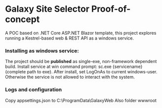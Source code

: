 # Galaxy Site Selector Proof-of-concept #

A POC based on .NET Core ASP.NET Blazor template, this project explores running a Kestrel-based web & REST API as a windows service.

### Installing as windows service: ###

The project should be **published** as single-exe, non-framework dependent build. 
Install service at win command prompt: sc.exe {servicename} {complete path to exe}. After install, set LogOnAs to current windows-user. Otherwise the service is not allowed to interact with the system.

### Logs and configuration ###
Copy appsettings.json to C:\ProgramData\GalaxyWeb
Also folder wwwroot






